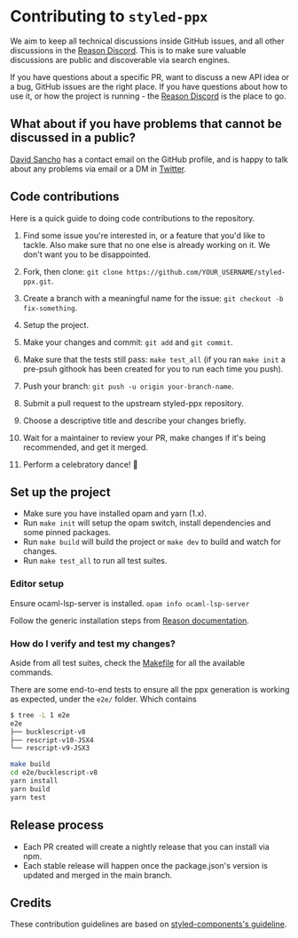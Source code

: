 # Contributing to `styled-ppx`

We aim to keep all technical discussions inside GitHub issues, and all other discussions in the [Reason Discord](https://discord.gg/T6YxT5JCWX). This is to make sure valuable discussions are public and discoverable via search engines.

If you have questions about a specific PR, want to discuss a new API idea or a bug, GitHub issues are the right place. If you have questions about how to use it, or how the project is running - the [Reason Discord](https://discord.gg/T6YxT5JCWX) is the place to go.

## What about if you have problems that cannot be discussed in a public?

[David Sancho](https://github.com/davesnx) has a contact email on the GitHub profile, and is happy to talk about any problems via email or a DM in [Twitter](https://twitter.com/davesnx).

## Code contributions

Here is a quick guide to doing code contributions to the repository.

1. Find some issue you're interested in, or a feature that you'd like to tackle.
   Also make sure that no one else is already working on it. We don't want you to be disappointed.

2. Fork, then clone: `git clone https://github.com/YOUR_USERNAME/styled-ppx.git`.

3. Create a branch with a meaningful name for the issue: `git checkout -b fix-something`.

4. Setup the project.

5. Make your changes and commit: `git add` and `git commit`.

6. Make sure that the tests still pass: `make test_all` (if you ran `make init` a pre-psuh githook has been created for you to run each time you push).

7. Push your branch: `git push -u origin your-branch-name`.

8. Submit a pull request to the upstream styled-ppx repository.

9. Choose a descriptive title and describe your changes briefly.

10. Wait for a maintainer to review your PR, make changes if it's being recommended, and get it merged.

11. Perform a celebratory dance! :dancer:

## Set up the project

- Make sure you have installed opam and yarn (1.x).
- Run `make init` will setup the opam switch, install dependencies and some pinned packages.
- Run `make build` will build the project or `make dev` to build and watch for changes.
- Run `make test_all` to run all test suites.

### Editor setup

Ensure ocaml-lsp-server is installed. `opam info ocaml-lsp-server`

Follow the generic installation steps from [Reason documentation](https://reasonml.github.io/docs/en/editor-plugins).

### How do I verify and test my changes?

Aside from all test suites, check the [Makefile](./Makefile) for all the available commands.

There are some end-to-end tests to ensure all the ppx generation is working as expected, under the `e2e/` folder. Which contains

```bash
$ tree -L 1 e2e
e2e
├── bucklescript-v8
├── rescript-v10-JSX4
└── rescript-v9-JSX3
```

```bash
make build
cd e2e/bucklescript-v8
yarn install
yarn build
yarn test
```

## Release process

- Each PR created will create a nightly release that you can install via npm.
- Each stable release will happen once the package.json's version is updated and merged in the main branch.

## Credits

These contribution guidelines are based on [styled-components's guideline](https://github.com/styled-components/styled-components).
